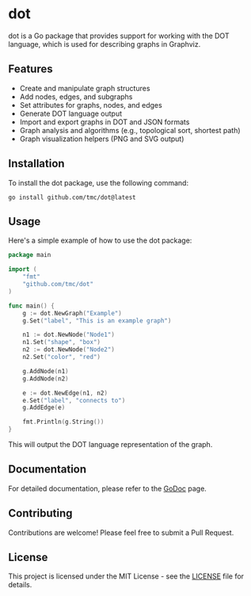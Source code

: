 # dot

dot is a Go package that provides support for working with the DOT language, which is used for describing graphs in Graphviz.

## Features

- Create and manipulate graph structures
- Add nodes, edges, and subgraphs
- Set attributes for graphs, nodes, and edges
- Generate DOT language output
- Import and export graphs in DOT and JSON formats
- Graph analysis and algorithms (e.g., topological sort, shortest path)
- Graph visualization helpers (PNG and SVG output)

## Installation

To install the dot package, use the following command:

```
go install github.com/tmc/dot@latest
```

## Usage

Here's a simple example of how to use the dot package:

```go
package main

import (
    "fmt"
    "github.com/tmc/dot"
)

func main() {
    g := dot.NewGraph("Example")
    g.Set("label", "This is an example graph")

    n1 := dot.NewNode("Node1")
    n1.Set("shape", "box")
    n2 := dot.NewNode("Node2")
    n2.Set("color", "red")

    g.AddNode(n1)
    g.AddNode(n2)

    e := dot.NewEdge(n1, n2)
    e.Set("label", "connects to")
    g.AddEdge(e)

    fmt.Println(g.String())
}
```

This will output the DOT language representation of the graph.

## Documentation

For detailed documentation, please refer to the [GoDoc](https://pkg.go.dev/github.com/tmc/dot) page.

## Contributing

Contributions are welcome! Please feel free to submit a Pull Request.

## License

This project is licensed under the MIT License - see the [LICENSE](LICENSE) file for details.